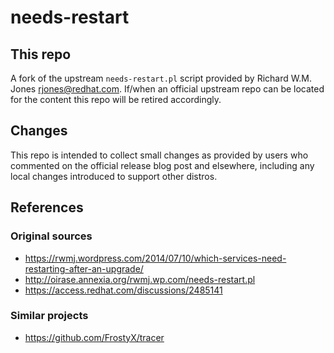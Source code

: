 # needs-restart

## This repo

A fork of the upstream `needs-restart.pl` script provided by Richard W.M.
Jones <rjones@redhat.com>. If/when an official upstream repo can be located
for the content this repo will be retired accordingly.

## Changes

This repo is intended to collect small changes as provided by users who
commented on the official release blog post and elsewhere, including any local
changes introduced to support other distros.

## References

### Original sources

- <https://rwmj.wordpress.com/2014/07/10/which-services-need-restarting-after-an-upgrade/>
- <http://oirase.annexia.org/rwmj.wp.com/needs-restart.pl>
- <https://access.redhat.com/discussions/2485141>

### Similar projects

- <https://github.com/FrostyX/tracer>
